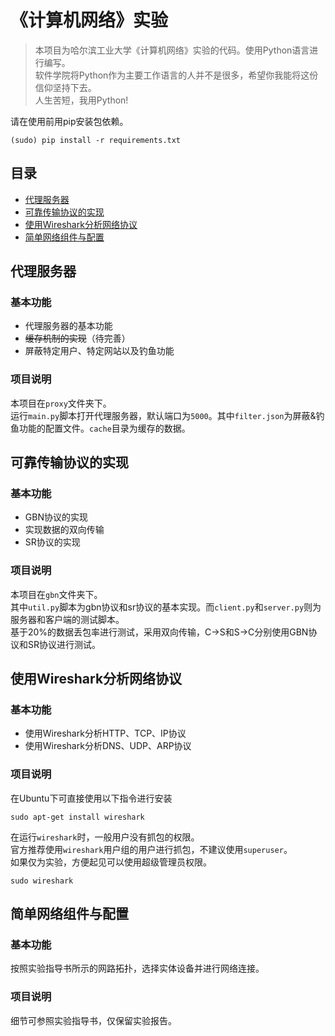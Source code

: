 # 《计算机网络》实验

> 本项目为哈尔滨工业大学《计算机网络》实验的代码。使用Python语言进行编写。      
> 软件学院将Python作为主要工作语言的人并不是很多，希望你我能将这份信仰坚持下去。          
> 人生苦短，我用Python!         

请在使用前用pip安装包依赖。

    (sudo) pip install -r requirements.txt

## 目录
- [代理服务器](#代理服务器)
- [可靠传输协议的实现](#可靠传输协议的实现)
- [使用Wireshark分析网络协议](#使用Wireshark分析网络协议)
- [简单网络组件与配置](#简单网络组件与配置)

## <a name="代理服务器"/>代理服务器 

### 基本功能

- 代理服务器的基本功能
- ~~缓存机制的实现~~（待完善）
- 屏蔽特定用户、特定网站以及钓鱼功能

### 项目说明

本项目在`proxy`文件夹下。       
运行`main.py`脚本打开代理服务器，默认端口为`5000`。其中`filter.json`为屏蔽&钓鱼功能的配置文件。`cache`目录为缓存的数据。

## <a name="可靠传输协议的实现"/>可靠传输协议的实现

### 基本功能

- GBN协议的实现
- 实现数据的双向传输
- SR协议的实现

### 项目说明

本项目在`gbn`文件夹下。     
其中`util.py`脚本为gbn协议和sr协议的基本实现。而`client.py`和`server.py`则为服务器和客户端的测试脚本。       
基于20%的数据丢包率进行测试，采用双向传输，C->S和S->C分别使用GBN协议和SR协议进行测试。

## <a name="使用Wireshark分析网络协议"/>使用Wireshark分析网络协议

### 基本功能

- 使用Wireshark分析HTTP、TCP、IP协议
- 使用Wireshark分析DNS、UDP、ARP协议

### 项目说明

在Ubuntu下可直接使用以下指令进行安装

    sudo apt-get install wireshark
    
在运行`wireshark`时，一般用户没有抓包的权限。      
官方推荐使用`wireshark`用户组的用户进行抓包，不建议使用`superuser`。    
如果仅为实验，方便起见可以使用超级管理员权限。

    sudo wireshark
    
## <a name="简单网络组件与配置"/>简单网络组件与配置

### 基本功能

按照实验指导书所示的网路拓扑，选择实体设备并进行网络连接。

### 项目说明

细节可参照实验指导书，仅保留实验报告。

